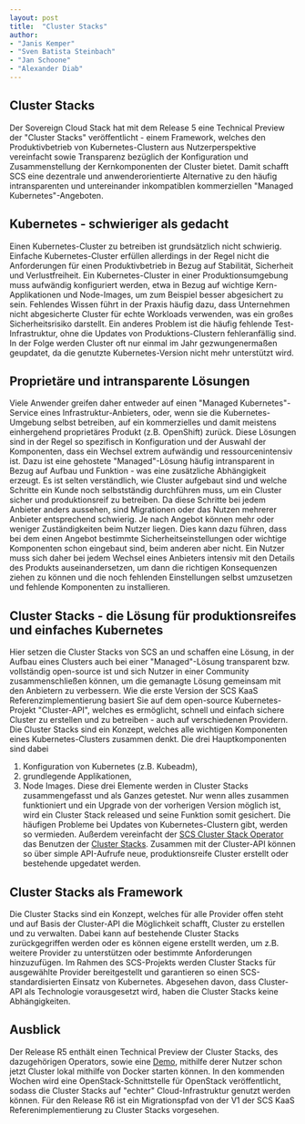 ```yaml
---
layout: post
title:  "Cluster Stacks"
author: 
- "Janis Kemper"
- "Sven Batista Steinbach"
- "Jan Schoone"
- "Alexander Diab"
---
```

## Cluster Stacks

Der Sovereign Cloud Stack hat mit dem Release 5 eine Technical Preview der "Cluster Stacks" veröffentlicht - einem Framework, welches den Produktivbetrieb von Kubernetes-Clustern aus Nutzerperspektive vereinfacht sowie Transparenz bezüglich der Konfiguration und Zusammenstellung der Kernkomponenten der Cluster bietet.
Damit schafft SCS eine dezentrale und anwenderorientierte Alternative zu den häufig intransparenten und untereinander inkompatiblen kommerziellen "Managed Kubernetes"-Angeboten.

## Kubernetes - schwieriger als gedacht
Einen Kubernetes-Cluster zu betreiben ist grundsätzlich nicht schwierig. Einfache Kubernetes-Cluster erfüllen allerdings in der Regel nicht die Anforderungen für einen Produktivbetrieb in Bezug auf Stabilität, Sicherheit und Verlustfreiheit. Ein Kubernetes-Cluster in einer Produktionsumgebung muss aufwändig konfiguriert werden, etwa in Bezug auf wichtige Kern-Applikationen und Node-Images, um zum Beispiel besser abgesichert zu sein. Fehlendes Wissen führt in der Praxis häufig dazu, dass Unternehmen nicht abgesicherte Cluster für echte Workloads verwenden, was ein großes Sicherheitsrisiko darstellt.
Ein anderes Problem ist die häufig fehlende Test-Infrastruktur, ohne die Updates von Produktions-Clustern fehleranfällig sind. In der Folge werden Cluster oft nur einmal im Jahr gezwungenermaßen geupdatet, da die genutzte Kubernetes-Version nicht mehr unterstützt wird.

## Proprietäre und intransparente Lösungen
Viele Anwender greifen daher entweder auf einen "Managed Kubernetes"-Service eines Infrastruktur-Anbieters, oder, wenn sie die Kubernetes-Umgebung selbst betreiben, auf ein kommerzielles und damit meistens einhergehend proprietäres Produkt (z.B. OpenShift) zurück.
Diese Lösungen sind in der Regel so spezifisch in Konfiguration und der Auswahl der Komponenten, dass ein Wechsel extrem aufwändig und ressourcenintensiv ist. Dazu ist eine gehostete "Managed"-Lösung häufig intransparent in Bezug auf Aufbau und Funktion - was eine zusätzliche Abhängigkeit erzeugt. Es ist selten verständlich, wie Cluster aufgebaut sind und welche Schritte ein Kunde noch selbstständig durchführen muss, um ein Cluster sicher und produktionsreif zu betreiben. Da diese Schritte bei jedem Anbieter anders aussehen, sind Migrationen oder das Nutzen mehrerer Anbieter entsprechend schwierig.
Je nach Angebot können mehr oder weniger Zuständigkeiten beim Nutzer liegen. Dies kann dazu führen, dass bei dem einen Angebot bestimmte Sicherheitseinstellungen oder wichtige Komponenten schon eingebaut sind, beim anderen aber nicht. Ein Nutzer muss sich daher bei jedem Wechsel eines Anbieters intensiv mit den Details des Produkts auseinandersetzen, um dann die richtigen Konsequenzen ziehen zu können und die noch fehlenden Einstellungen selbst umzusetzen und fehlende Komponenten zu installieren.

## Cluster Stacks - die Lösung für produktionsreifes und einfaches Kubernetes
Hier setzen die Cluster Stacks von SCS an und schaffen eine Lösung, in der Aufbau eines Clusters auch bei einer "Managed"-Lösung transparent bzw. vollständig open-source ist und sich Nutzer in einer Community zusammenschließen können, um die gemanagte Lösung gemeinsam mit den Anbietern zu verbessern. Wie die erste Version der SCS KaaS Referenzimplementierung basiert Sie auf dem open-source Kubernetes-Projekt "Cluster-API", welches es ermöglicht, schnell und einfach sichere Cluster zu erstellen und zu betreiben - auch auf verschiedenen Providern.
Die Cluster Stacks sind ein Konzept, welches alle wichtigen Komponenten eines Kubernetes-Clusters zusammen denkt. Die drei Hauptkomponenten sind dabei
1. Konfiguration von Kubernetes (z.B. Kubeadm),
2. grundlegende Applikationen,
3. Node Images.
Diese drei Elemente werden in Cluster Stacks zusammengefasst und als Ganzes getestet. Nur wenn alles zusammen funktioniert und ein Upgrade von der vorherigen Version möglich ist, wird ein Cluster Stack released und seine Funktion somit gesichert. Die häufigen Probleme bei Updates von Kubernetes-Clustern gibt, werden so vermieden.
Außerdem vereinfacht der [SCS Cluster Stack Operator](https://github.com/SovereignCloudStack//cluster-stack-operator) das Benutzen der [Cluster Stacks](https://github.com/SovereignCloudStack//cluster-stacks). Zusammen mit der Cluster-API können so über simple API-Aufrufe neue, produktionsreife Cluster erstellt oder bestehende upgedatet werden.

## Cluster Stacks als Framework
Die Cluster Stacks sind ein Konzept, welches für alle Provider offen steht und auf Basis der Cluster-API die Möglichkeit schafft, Cluster zu erstellen und zu verwalten. Dabei kann auf bestehende Cluster Stacks zurückgegriffen werden oder es können eigene erstellt werden, um z.B. weitere Provider zu unterstützen oder bestimmte Anforderungen hinzuzufügen.
Im Rahmen des SCS-Projekts werden Cluster Stacks für ausgewählte Provider bereitgestellt und garantieren so einen SCS-standardisierten Einsatz von Kubernetes. Abgesehen davon, dass Cluster-API als Technologie vorausgesetzt wird, haben die Cluster Stacks keine Abhängigkeiten.

## Ausblick
Der Release R5 enthält einen Technical Preview der Cluster Stacks, des dazugehörigen Operators, sowie eine [Demo](https://github.com/SovereignCloudStack/cluster-stacks-demo), mithilfe derer Nutzer schon jetzt Cluster lokal mithilfe von Docker starten können.
In den kommenden Wochen wird eine OpenStack-Schnittstelle für OpenStack veröffentlicht, sodass die Cluster Stacks auf "echter" Cloud-Infrastruktur genutzt werden können.
Für den Release R6 ist ein Migrationspfad von der V1 der SCS KaaS Referenimplementierung zu Cluster Stacks vorgesehen.
